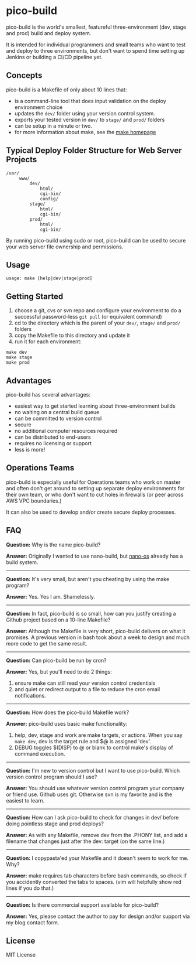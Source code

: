 # pico-build
pico-build is the world's smallest, featureful three-environment (dev, stage and prod) build and deploy system.

It is intended for individual programmers and small teams who want to test and deploy to three environments, but don't want to spend time setting up Jenkins or building a CI/CD pipeline yet.

## Concepts

pico-build is a Makefile of only about 10 lines that:

- is a command-line tool that does input validation on the deploy environment choice
- updates the `dev/` folder using your version control system.
- exports your tested version in `dev/` to `stage/` and `prod/` folders
- can be setup in a minute or two.
- for more information about make, see the [make homepage](https://www.gnu.org/software/make/)

## Typical Deploy Folder Structure for Web Server Projects

```
/var/
     www/
         dev/
             html/
             cgi-bin/
             config/
         stage/
             html/
             cgi-bin/
         prod/
             html/
             cgi-bin/
```

By running pico-build using sudo or root, pico-build can be used to secure your web server file ownership and permissions.

## Usage

```
usage: make [help|dev|stage|prod]
```

## Getting Started

1. choose a git, cvs or svn repo and configure your environment to do a successful password-less `git pull` (or equivalent command)
2. cd to the directory which is the parent of your `dev/`, `stage/` and `prod/` folders
3. copy the Makefile to this directory and update it
4. run it for each environment:
```
make dev
make stage
make prod
```

## Advantages

pico-build has several advantages:

- easiest way to get started learning about three-environment builds
- no waiting on a central build queue
- can be committed to version control
- secure
- no additional computer resources required
- can be distributed to end-users
- requires no licensing or support
- less is more!

## Operations Teams

pico-build is especially useful for Operations teams who work on master and often don't get around to setting up separate deploy environments for their own team, or who don't want to cut holes in firewalls (or peer across AWS VPC boundaries.)

It can also be used to develop and/or create secure deploy processes.

## FAQ

**Question:** Why is the name pico-build?

**Answer:** Originally I wanted to use nano-build, but [nano-os](https://github.com/nanosoft-net/nano-os) already has a build system.

---

**Question:** It's very small, but aren't you cheating by using the make program?

**Answer:** Yes. Yes I am. Shamelessly.

---

**Question:** In fact, pico-build is so small, how can you justify creating a Github project based on a 10-line Makefile?

**Answer:** Although the Makefile is very short, pico-build delivers on what it promises. A previous version in bash took about a week to design and much more code to get the same result.

---

**Question:** Can pico-build be run by cron?

**Answer:** Yes, but you'll need to do 2 things:
1. ensure make can still read your version control credentials
2. and quiet or redirect output to a file to reduce the cron email notifications.

---

**Question:** How does the pico-build Makefile work?

**Answer:** pico-build uses basic make functionality:
1. help, dev, stage and work are make targets, or actions. When you say `make dev`, dev is the target rule and $@ is assigned 'dev'.
2. DEBUG toggles $(DISP) to @ or blank to control make's display of command execution.

---

**Question:** I'm new to version control but I want to use pico-build. Which version control program should I use?

**Answer:** You should use whatever version control program your company or friend use. Github uses git. Otherwise svn is my favorite and is the easiest to learn.

---

**Question:** How can I ask pico-build to check for changes in dev/ before doing pointless stage and prod deploys?

**Answer:** As with any Makefile, remove dev from the .PHONY list, and add a filename that changes just after the dev: target (on the same line.)

---

**Question:** I copypasta'ed your Makefile and it doesn't seem to work for me. Why?

**Answer:** make requires tab characters before bash commands, so check if you accidently converted the tabs to spaces. (vim will helpfully show red lines if you do that.)

---

**Question:** Is there commercial support available for pico-build?

**Answer:** Yes, please contact the author to pay for design and/or support via my blog contact form.

## License

MIT License

